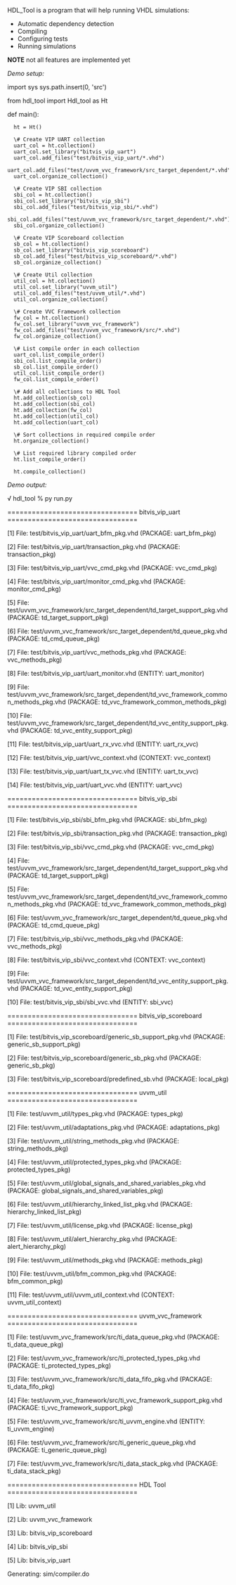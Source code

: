 HDL_Tool is a program that will help running VHDL simulations:

* Automatic dependency detection
* Compiling 
* Configuring tests
* Running simulations


**NOTE** not all features are implemented yet



*Demo setup:*

  import sys
  sys.path.insert(0, 'src')
  
  from hdl_tool import Hdl_tool as Ht
  
  def main():
  
      ht = Ht()
  
      \# Create VIP UART collection
      uart_col = ht.collection()
      uart_col.set_library("bitvis_vip_uart")
      uart_col.add_files("test/bitvis_vip_uart/*.vhd")
      uart_col.add_files("test/uvvm_vvc_framework/src_target_dependent/*.vhd")
      uart_col.organize_collection()
  
      \# Create VIP SBI collection
      sbi_col = ht.collection()
      sbi_col.set_library("bitvis_vip_sbi")
      sbi_col.add_files("test/bitvis_vip_sbi/*.vhd")
      sbi_col.add_files("test/uvvm_vvc_framework/src_target_dependent/*.vhd")
      sbi_col.organize_collection()
  
      \# Create VIP Scoreboard collection
      sb_col = ht.collection()
      sb_col.set_library("bitvis_vip_scoreboard")
      sb_col.add_files("test/bitvis_vip_scoreboard/*.vhd")
      sb_col.organize_collection()
  
      \# Create Util collection
      util_col = ht.collection()
      util_col.set_library("uvvm_util")
      util_col.add_files("test/uvvm_util/*.vhd")
      util_col.organize_collection()
  
      \# Create VVC Framework collection
      fw_col = ht.collection()
      fw_col.set_library("uvvm_vvc_framework")
      fw_col.add_files("test/uvvm_vvc_framework/src/*.vhd")
      fw_col.organize_collection()
  
      \# List compile order in each collection
      uart_col.list_compile_order()
      sbi_col.list_compile_order()
      sb_col.list_compile_order()
      util_col.list_compile_order()
      fw_col.list_compile_order()
  
      \# Add all collections to HDL Tool
      ht.add_collection(sb_col)
      ht.add_collection(sbi_col)
      ht.add_collection(fw_col)
      ht.add_collection(util_col)
      ht.add_collection(uart_col)
  
      \# Sort collections in required compile order
      ht.organize_collection()
  
      \# List required library compiled order
      ht.list_compile_order()
  
      ht.compile_collection()




*Demo output:*

√ hdl_tool % py run.py 

================================ bitvis_vip_uart ================================

[1] File: test/bitvis_vip_uart/uart_bfm_pkg.vhd (PACKAGE: uart_bfm_pkg)

[2] File: test/bitvis_vip_uart/transaction_pkg.vhd (PACKAGE: transaction_pkg)

[3] File: test/bitvis_vip_uart/vvc_cmd_pkg.vhd (PACKAGE: vvc_cmd_pkg)

[4] File: test/bitvis_vip_uart/monitor_cmd_pkg.vhd (PACKAGE: monitor_cmd_pkg)

[5] File: test/uvvm_vvc_framework/src_target_dependent/td_target_support_pkg.vhd (PACKAGE: td_target_support_pkg)

[6] File: test/uvvm_vvc_framework/src_target_dependent/td_queue_pkg.vhd (PACKAGE: td_cmd_queue_pkg)

[7] File: test/bitvis_vip_uart/vvc_methods_pkg.vhd (PACKAGE: vvc_methods_pkg)

[8] File: test/bitvis_vip_uart/uart_monitor.vhd (ENTITY: uart_monitor)

[9] File: test/uvvm_vvc_framework/src_target_dependent/td_vvc_framework_common_methods_pkg.vhd (PACKAGE: td_vvc_framework_common_methods_pkg)

[10] File: test/uvvm_vvc_framework/src_target_dependent/td_vvc_entity_support_pkg.vhd (PACKAGE: td_vvc_entity_support_pkg)

[11] File: test/bitvis_vip_uart/uart_rx_vvc.vhd (ENTITY: uart_rx_vvc)

[12] File: test/bitvis_vip_uart/vvc_context.vhd (CONTEXT: vvc_context)

[13] File: test/bitvis_vip_uart/uart_tx_vvc.vhd (ENTITY: uart_tx_vvc)

[14] File: test/bitvis_vip_uart/uart_vvc.vhd (ENTITY: uart_vvc)

================================ bitvis_vip_sbi ================================

[1] File: test/bitvis_vip_sbi/sbi_bfm_pkg.vhd (PACKAGE: sbi_bfm_pkg)

[2] File: test/bitvis_vip_sbi/transaction_pkg.vhd (PACKAGE: transaction_pkg)

[3] File: test/bitvis_vip_sbi/vvc_cmd_pkg.vhd (PACKAGE: vvc_cmd_pkg)

[4] File: test/uvvm_vvc_framework/src_target_dependent/td_target_support_pkg.vhd (PACKAGE: td_target_support_pkg)

[5] File: test/uvvm_vvc_framework/src_target_dependent/td_vvc_framework_common_methods_pkg.vhd (PACKAGE: td_vvc_framework_common_methods_pkg)

[6] File: test/uvvm_vvc_framework/src_target_dependent/td_queue_pkg.vhd (PACKAGE: td_cmd_queue_pkg)

[7] File: test/bitvis_vip_sbi/vvc_methods_pkg.vhd (PACKAGE: vvc_methods_pkg)

[8] File: test/bitvis_vip_sbi/vvc_context.vhd (CONTEXT: vvc_context)

[9] File: test/uvvm_vvc_framework/src_target_dependent/td_vvc_entity_support_pkg.vhd (PACKAGE: td_vvc_entity_support_pkg)

[10] File: test/bitvis_vip_sbi/sbi_vvc.vhd (ENTITY: sbi_vvc)

================================ bitvis_vip_scoreboard ================================

[1] File: test/bitvis_vip_scoreboard/generic_sb_support_pkg.vhd (PACKAGE: generic_sb_support_pkg)

[2] File: test/bitvis_vip_scoreboard/generic_sb_pkg.vhd (PACKAGE: generic_sb_pkg)

[3] File: test/bitvis_vip_scoreboard/predefined_sb.vhd (PACKAGE: local_pkg)

================================ uvvm_util ================================

[1] File: test/uvvm_util/types_pkg.vhd (PACKAGE: types_pkg)

[2] File: test/uvvm_util/adaptations_pkg.vhd (PACKAGE: adaptations_pkg)

[3] File: test/uvvm_util/string_methods_pkg.vhd (PACKAGE: string_methods_pkg)

[4] File: test/uvvm_util/protected_types_pkg.vhd (PACKAGE: protected_types_pkg)

[5] File: test/uvvm_util/global_signals_and_shared_variables_pkg.vhd (PACKAGE: global_signals_and_shared_variables_pkg)

[6] File: test/uvvm_util/hierarchy_linked_list_pkg.vhd (PACKAGE: hierarchy_linked_list_pkg)

[7] File: test/uvvm_util/license_pkg.vhd (PACKAGE: license_pkg)

[8] File: test/uvvm_util/alert_hierarchy_pkg.vhd (PACKAGE: alert_hierarchy_pkg)

[9] File: test/uvvm_util/methods_pkg.vhd (PACKAGE: methods_pkg)

[10] File: test/uvvm_util/bfm_common_pkg.vhd (PACKAGE: bfm_common_pkg)

[11] File: test/uvvm_util/uvvm_util_context.vhd (CONTEXT: uvvm_util_context)

================================ uvvm_vvc_framework ================================

[1] File: test/uvvm_vvc_framework/src/ti_data_queue_pkg.vhd (PACKAGE: ti_data_queue_pkg)

[2] File: test/uvvm_vvc_framework/src/ti_protected_types_pkg.vhd (PACKAGE: ti_protected_types_pkg)

[3] File: test/uvvm_vvc_framework/src/ti_data_fifo_pkg.vhd (PACKAGE: ti_data_fifo_pkg)

[4] File: test/uvvm_vvc_framework/src/ti_vvc_framework_support_pkg.vhd (PACKAGE: ti_vvc_framework_support_pkg)

[5] File: test/uvvm_vvc_framework/src/ti_uvvm_engine.vhd (ENTITY: ti_uvvm_engine)

[6] File: test/uvvm_vvc_framework/src/ti_generic_queue_pkg.vhd (PACKAGE: ti_generic_queue_pkg)

[7] File: test/uvvm_vvc_framework/src/ti_data_stack_pkg.vhd (PACKAGE: ti_data_stack_pkg)

================================ HDL Tool ================================

[1] Lib: uvvm_util

[2] Lib: uvvm_vvc_framework

[3] Lib: bitvis_vip_scoreboard

[4] Lib: bitvis_vip_sbi

[5] Lib: bitvis_vip_uart

Generating: sim/compiler.do